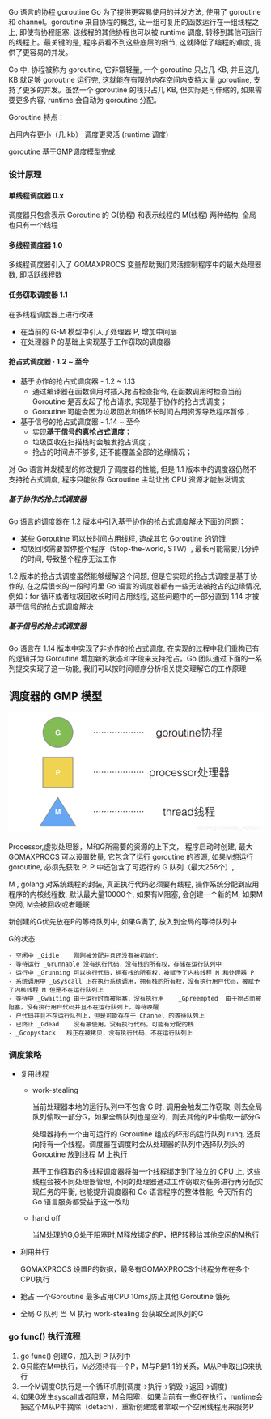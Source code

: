Go 语言的协程 goroutine
Go 为了提供更容易使用的并发方法, 使用了 goroutine 和 channel。goroutine 来自协程的概念, 让一组可复用的函数运行在一组线程之上, 即使有协程阻塞, 该线程的其他协程也可以被 runtime 调度, 转移到其他可运行的线程上。最关键的是, 程序员看不到这些底层的细节, 这就降低了编程的难度, 提供了更容易的并发。

Go 中, 协程被称为 goroutine, 它非常轻量, 一个 goroutine 只占几 KB, 并且这几 KB 就足够 goroutine 运行完, 这就能在有限的内存空间内支持大量 goroutine, 支持了更多的并发。虽然一个 goroutine 的栈只占几 KB, 但实际是可伸缩的, 如果需要更多内容, runtime 会自动为 goroutine 分配。

Goroutine 特点：

占用内存更小（几 kb）
调度更灵活 (runtime 调度)

goroutine 基于GMP调度模型完成

### 设计原理 

#### 单线程调度器 0.x
调度器只包含表示 Goroutine 的 G(协程) 和表示线程的 M(线程) 两种结构, 全局也只有一个线程

#### 多线程调度器 1.0
多线程调度器引入了 GOMAXPROCS 变量帮助我们灵活控制程序中的最大处理器数, 即活跃线程数

#### 任务窃取调度器 1.1

在多线程调度器上进行改进
  - 在当前的 G-M 模型中引入了处理器 P, 增加中间层
  - 在处理器 P 的基础上实现基于工作窃取的调度器

#### 抢占式调度器 · 1.2 ~ 至今
  - 基于协作的抢占式调度器 - 1.2 ~ 1.13
    - 通过编译器在函数调用时插入抢占检查指令, 在函数调用时检查当前 Goroutine 是否发起了抢占请求, 实现基于协作的抢占式调度；
    - Goroutine 可能会因为垃圾回收和循环长时间占用资源导致程序暂停；
  - 基于信号的抢占式调度器 - 1.14 ~ 至今
    - 实现**基于信号的真抢占式调度**；
    - 垃圾回收在扫描栈时会触发抢占调度；
    - 抢占的时间点不够多, 还不能覆盖全部的边缘情况；

对 Go 语言并发模型的修改提升了调度器的性能, 但是 1.1 版本中的调度器仍然不支持抢占式调度, 程序只能依靠 Goroutine 主动让出 CPU 资源才能触发调度

##### 基于协作的抢占式调度器
Go 语言的调度器在 1.2 版本中引入基于协作的抢占式调度解决下面的问题：

  - 某些 Goroutine 可以长时间占用线程, 造成其它 Goroutine 的饥饿
  - 垃圾回收需要暂停整个程序（Stop-the-world, STW）, 最长可能需要几分钟的时间, 导致整个程序无法工作

1.2 版本的抢占式调度虽然能够缓解这个问题, 但是它实现的抢占式调度是基于协作的, 在之后很长的一段时间里 Go 语言的调度器都有一些无法被抢占的边缘情况, 例如：for 循环或者垃圾回收长时间占用线程, 这些问题中的一部分直到 1.14 才被基于信号的抢占式调度解决

##### 基于信号的抢占式调度器
Go 语言在 1.14 版本中实现了非协作的抢占式调度, 在实现的过程中我们重构已有的逻辑并为 Goroutine 增加新的状态和字段来支持抢占。Go 团队通过下面的一系列提交实现了这一功能, 我们可以按时间顺序分析相关提交理解它的工作原理



##  调度器的 GMP 模型
![gmp](./images/GMP.png)

Processor,虚拟处理器，M和G所需要的资源的上下文， 程序启动时创建, 最大 GOMAXPROCS 可以设置数量,  它包含了运行 goroutine 的资源, 如果M想运行 goroutine, 必须先获取 P, P 中还包含了可运行的 G 队列（最大256个）,

M , golang 对系统线程的封装, 真正执行代码必须要有线程, 操作系统分配到应用程序的内核线程数, 默认最大量10000个, 如果有M阻塞, 会创建一个新的M, 如果M空闲, M会被回收或者睡眠

新创建的G优先放在P的等待队列中, 如果G满了, 放入到全局的等待队列中

G的状态

    - 空闲中 _Gidle	刚刚被分配并且还没有被初始化
    - 等待运行 _Grunnable 没有执行代码，没有栈的所有权，存储在运行队列中
    - 运行中 _Grunning 可以执行代码，拥有栈的所有权，被赋予了内核线程 M 和处理器 P
    - 系统调用中 _Gsyscall 正在执行系统调用，拥有栈的所有权，没有执行用户代码，被赋予了内核线程 M 但是不在运行队列上
    - 等待中 _Gwaiting 由于运行时而被阻塞，没有执行用    _Gpreempted	由于抢占而被阻塞，没有执行用户代码并且不在运行队列上，等待唤醒
    - 户代码并且不在运行队列上，但是可能存在于 Channel 的等待队列上
    - 已终止 _Gdead	没有被使用，没有执行代码，可能有分配的栈
    - _Gcopystack	栈正在被拷贝，没有执行代码，不在运行队列上

### 调度策略

- 复用线程
    - work-stealing
    
        当前处理器本地的运行队列中不包含 G 时, 调用会触发工作窃取, 则去全局队列偷取一部分G，如果全局队列也是空的，则去其他的P中偷取一部分G
        
        处理器持有一个由可运行的 Goroutine 组成的环形的运行队列 runq, 还反向持有一个线程。调度器在调度时会从处理器的队列中选择队列头的 Goroutine 放到线程 M 上执行
        
        基于工作窃取的多线程调度器将每一个线程绑定到了独立的 CPU 上, 这些线程会被不同处理器管理, 不同的处理器通过工作窃取对任务进行再分配实现任务的平衡, 也能提升调度器和 Go 语言程序的整体性能, 今天所有的 Go 语言服务都受益于这一改动
        
    - hand off 
    
        当M处理的G,G处于阻塞时,M释放绑定的P，把P转移给其他空闲的M执行
    
    
- 利用并行

    GOMAXPROCS 设置P的数据，最多有GOMAXPROCS个线程分布在多个CPU执行

- 抢占
   一个Goroutine 最多占用CPU 10ms,防止其他 Goroutine 饿死
   
- 全局 G 队列
   当 M 执行 work-stealing 会获取全局队列的G
   
   
### go func() 执行流程

1. go func() 创建G，加入到 P 队列中
2. G只能在M中执行，M必须持有一个P，M与P是1:1的关系，M从P中取出G来执行
3. 一个M调度G执行是一个循环机制(调度->执行->销毁->返回->调度)
4. 如果G发生syscall或者阻塞，M会阻塞，如果当前有一些G在执行，runtime会把这个M从P中摘除（detach），重新创建或者拿取一个空闲线程用来服务P